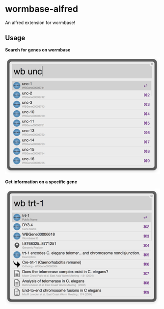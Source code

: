 # wormbase-alfred
An alfred extension for wormbase!

## Usage

__Search for genes on wormbase__

![Searching](img/search_genes.png)

__Get information on a specific gene__

![Finding](img/get_gene_info.png)
